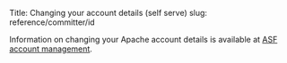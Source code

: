 Title: Changing your account details (self serve)
slug: reference/committer/id

Information on changing your Apache account details is available at <a href="https://infra.apache.org/account-mgmt.html">ASF account management</a>.
